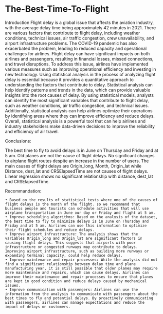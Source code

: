 # The-Best-Time-To-Flight

Introduction
	Flight delay is a global issue that affects the aviation industry, with the average delay time being approximately 42 minutes in 2021. There are various factors that contribute to flight delay, including weather conditions, technical issues, air traffic congestion, crew unavailability, and airport infrastructure problems. The COVID-19 pandemic has also exacerbated the problem, leading to reduced capacity and operational challenges for airlines. Flight delay can have significant impacts on both airlines and passengers, resulting in financial losses, missed connections, and travel disruptions. To address this issue, airlines have implemented various measures such as improving operational efficiency and investing in new technology.
	Using statistical analysis in the process of analyzing flight delay is essential because it provides a quantitative approach to understanding the factors that contribute to delay. Statistical analysis can help identify patterns and trends in the data, which can provide valuable insights into the root causes of delay. By using statistical models, analysts can identify the most significant variables that contribute to flight delay, such as weather conditions, air traffic congestion, and technical issues. Additionally, statistical analysis can help airlines optimize their operations by identifying areas where they can improve efficiency and reduce delays. Overall, statistical analysis is a powerful tool that can help airlines and industry stakeholders make data-driven decisions to improve the reliability and efficiency of air travel.


Conclusions:

The best time to fly to avoid delays is in June on Thursday and Friday and at 5 am.
Old planes are not the cause of flight delays.
No significant changes to airplane flight routes despite an increase in the number of users.
The main causes of flight delays are Origin_long, Month, Origin_lat while Distance, dest_lat and CRSElapsedTime are not causes of flight delays.
Linear regression shows no significant relationship with distance, dest_lat and CRSElapsedTime.


Recommandation:

    • Based on the results of statistical tests where one of the causes of flight delays is the month of the flight. so we recommend that business people and tourists can schedule activities that will use airplane transportation in June our day or Friday and flight at 5 am.
    • Improve scheduling algorithms: Based on the analysis of the dataset, the best time to fly to minimize delays is in June on Thursday and Friday and at 5 am. Airlines can use this information to optimize their flight schedules and reduce delays.
    • Improve airport infrastructure: The analysis shows that the variables Origin_long and Origin_lat are significant factors in causing flight delays. This suggests that airports with poor infrastructure or congested runways may contribute to delays. Improving airport infrastructure, such as building more runways or expanding terminal capacity, could help reduce delays.
    • Improve maintenance and repair processes: While the analysis did not find a significant relationship between delay time and plane manufacturing year, it is still possible that older planes may require more maintenance and repairs, which can cause delays. Airlines can improve their maintenance and repair processes to ensure that planes are kept in good condition and reduce delays caused by mechanical issues.
    • Improve communication with passengers: Airlines can use the information from the analysis to communicate with passengers about the best times to fly and potential delays. By proactively communicating with passengers, airlines can manage expectations and reduce the impact of delays on customers.
